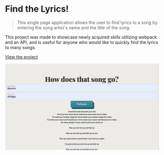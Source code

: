 # Find the Lyrics!
>This single page application allows the user to find lyrics to a song by entering the song artist's name and the title of the song.

This project was made to showcase newly acquired skills utilizing webpack and an API, and is useful for anyone who would like to quickly find the lyrics to many songs.

[View the project](https://cheerful-starburst-54e9b2.netlify.app)

![Find the Lyrics](src/images/Screen%20Shot%202022-05-19%20at%2011.07.06%20AM.png)
